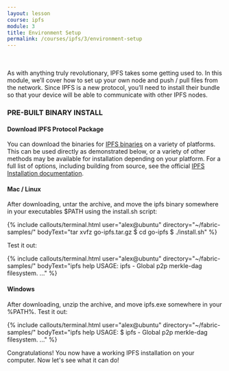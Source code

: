 ```yaml
---
layout: lesson
course: ipfs
module: 3
title: Environment Setup
permalink: /courses/ipfs/3/environment-setup
---
```

<br>
<br>
<span class="openingParagraph">
As with anything truly revolutionary, IPFS takes some getting used to. In this module, we’ll cover how to set up your own node and push / pull files from the network. Since IPFS is a new protocol, you’ll need to install their bundle so that your device will be able to communicate with other IPFS nodes.</span>
<h3>PRE-BUILT BINARY INSTALL</h3>
<h4>Download IPFS Protocol Package</h4>
You can download the binaries for <a href="https://dist.ipfs.io/#go-ipfs">IPFS binaries</a> on a variety of platforms. This can be used directly as demonstrated below, or a variety of other methods may be available for installation depending on your platform. For a full list of options, including building from source, see the official <a href="https://docs.ipfs.io/introduction/install/">IPFS Installation documentation</a>.
<h4>Mac / Linux</h4>
After downloading, untar the archive, and move the ipfs binary somewhere in your executables $PATH using the install.sh script:

{% include callouts/terminal.html
    user="alex@ubuntu"
    directory="~/fabric-samples/"
    bodyText="tar xvfz go-ipfs.tar.gz
$ cd go-ipfs
$ ./install.sh"
%}

Test it out:

{% include callouts/terminal.html
    user="alex@ubuntu"
    directory="~/fabric-samples/"
    bodyText="ipfs help
USAGE:
ipfs - Global p2p merkle-dag filesystem.
..."
%}

<h4>Windows</h4>
After downloading, unzip the archive, and move ipfs.exe somewhere in your %PATH%.
Test it out:

{% include callouts/terminal.html
    user="alex@ubuntu"
    directory="~/fabric-samples/"
    bodyText="ipfs help
USAGE:
$ ipfs - Global p2p merkle-dag filesystem.
..."
%}

Congratulations! You now have a working IPFS installation on your computer. Now let's see what it can do!
